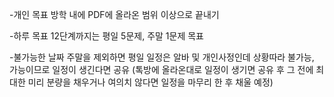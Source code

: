 -개인 목표
방학 내에 PDF에 올라온 범위 이상으로 끝내기

-하루 목표
12단계까지는 평일 5문제, 주말 1문제 목표

-불가능한 날짜
주말을 제외하면 평일 일정은 알바 및 개인사정인데 상황따라 불가능, 가능이므로 일정이 생긴다면 공유
(톡방에 올라온대로 일정이 생기면 공유 후 그 전에 최대한 미리 분량을 채우거나 여의치 않다면 일정을 마무리 한 후 채울 예정)
